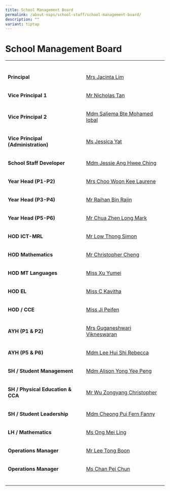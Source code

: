 ```yaml
---
title: School Management Board
permalink: /about-nsps/school-staff/school-management-board/
description: ""
variant: tiptap
---
```

<h1>School Management Board</h1>
<table style="minWidth: 50px">
<colgroup>
<col>
<col>
</colgroup>
<tbody>
<tr>
<th rowspan="1" colspan="1">
<p></p>
</th>
<th rowspan="1" colspan="1">
<p></p>
</th>
</tr>
<tr>
<td rowspan="1" colspan="1">
<p><strong>Principal</strong>
</p>
</td>
<td rowspan="1" colspan="1">
<p><a href="mailto:jacinta_phan@schools.gov.sg" rel="noopener noreferrer nofollow" target="_blank">Mrs Jacinta Lim</a>
</p>
</td>
</tr>
<tr>
<td rowspan="1" colspan="1">
<p><strong>Vice Principal 1</strong>
</p>
</td>
<td rowspan="1" colspan="1">
<p><a href="mailto:nicholas_tan@schools.gov.sg" rel="noopener noreferrer nofollow" target="_blank">Mr Nicholas Tan</a>
</p>
</td>
</tr>
<tr>
<td rowspan="1" colspan="1">
<p><strong>Vice Principal 2</strong>
</p>
</td>
<td rowspan="1" colspan="1">
<p><a href="mailto:saliema_mohd_iqbal@schools.gov.sg" rel="noopener nofollow" target="_blank">Mdm Saliema Bte Mohamed Iqbal</a>
</p>
</td>
</tr>
<tr>
<td rowspan="1" colspan="1">
<p><strong>Vice Principal (Administration)</strong>
</p>
</td>
<td rowspan="1" colspan="1">
<p><a href="mailto:Jessica_Yat@schools.gov.sg" rel="noopener nofollow" target="_blank">Ms Jessica Yat</a>
</p>
</td>
</tr>
<tr>
<td rowspan="1" colspan="1">
<p><strong>School Staff Developer</strong>
</p>
</td>
<td rowspan="1" colspan="1">
<p><a href="mailto:jessie_eng@schools.gov.sg" rel="noopener noreferrer nofollow" target="_blank">Mdm Jessie Ang Hwee Ching</a>
</p>
</td>
</tr>
<tr>
<td rowspan="1" colspan="1">
<p><strong>Year Head (P1-P2)</strong>
</p>
</td>
<td rowspan="1" colspan="1">
<p><a href="mailto:choo_woon_kee@schools.gov.sg" rel="noopener noreferrer nofollow" target="_blank">Mrs Choo Woon Kee Laurene</a>
</p>
</td>
</tr>
<tr>
<td rowspan="1" colspan="1">
<p><strong>Year Head (P3-P4)</strong>
</p>
</td>
<td rowspan="1" colspan="1">
<p><a href="mailto:raihan_rajin@schools.gov.sg" rel="noopener noreferrer nofollow" target="_blank">Mr Raihan Bin Rajin</a>
</p>
</td>
</tr>
<tr>
<td rowspan="1" colspan="1">
<p><strong>Year Head (P5-P6)</strong>
</p>
</td>
<td rowspan="1" colspan="1">
<p><a href="mailto:chua_zhen_long_mark@schools.gov.sg" rel="noopener noreferrer nofollow" target="_blank">Mr Chua Zhen Long Mark</a>
</p>
</td>
</tr>
<tr>
<td rowspan="1" colspan="1">
<p><strong>HOD ICT-MRL</strong>
</p>
</td>
<td rowspan="1" colspan="1">
<p><a href="mailto:simon_low_thong@schools.gov.sg" rel="noopener noreferrer nofollow" target="_blank">Mr Low Thong Simon</a>
</p>
</td>
</tr>
<tr>
<td rowspan="1" colspan="1">
<p><strong>HOD Mathematics</strong>
</p>
</td>
<td rowspan="1" colspan="1">
<p><a href="mailto:christopher_cheng@schools.gov.sg" rel="noopener noreferrer nofollow" target="_blank">Mr Christopher Cheng</a>
</p>
</td>
</tr>
<tr>
<td rowspan="1" colspan="1">
<p><strong>HOD MT Languages</strong>
</p>
</td>
<td rowspan="1" colspan="1">
<p><a href="mailto:xu_yumei@schools.gov.sg" rel="noopener noreferrer nofollow" target="_blank">Miss Xu Yumei</a>
</p>
</td>
</tr>
<tr>
<td rowspan="1" colspan="1">
<p><strong>HOD EL</strong>
</p>
</td>
<td rowspan="1" colspan="1">
<p><a href="mailto:c_kavitha@schools.gov.sg" rel="noopener noreferrer nofollow" target="_blank">Miss C Kavitha</a>
</p>
</td>
</tr>
<tr>
<td rowspan="1" colspan="1">
<p><strong>HOD / CCE</strong>
</p>
</td>
<td rowspan="1" colspan="1">
<p><a href="mailto:ji_peifen@schools.gov.sg" rel="noopener noreferrer nofollow" target="_blank">Miss Ji Peifen</a>
</p>
</td>
</tr>
<tr>
<td rowspan="1" colspan="1">
<p><strong>AYH (P1 &amp; P2)</strong>
</p>
</td>
<td rowspan="1" colspan="1">
<p><a href="mailto:guganeshwari_tamil_selvam@schools.gov.sg" rel="noopener noreferrer nofollow" target="_blank">Mrs Guganeshwari Vikneswaran</a>
</p>
</td>
</tr>
<tr>
<td rowspan="1" colspan="1">
<p><strong>AYH (P5 &amp; P6)</strong>
</p>
</td>
<td rowspan="1" colspan="1">
<p><a href="mailto:lee_hui_shi_rebecca@schools.gov.sg" rel="noopener noreferrer nofollow" target="_blank">Mdm Lee Hui Shi Rebecca</a>
</p>
</td>
</tr>
<tr>
<td rowspan="1" colspan="1">
<p><strong>SH / Student Management</strong>
</p>
</td>
<td rowspan="1" colspan="1">
<p><a href="mailto:alison_yong_yee_peng@schools.gov.sg" rel="noopener noreferrer nofollow" target="_blank">Mdm Alison Yong Yee Peng</a>
</p>
</td>
</tr>
<tr>
<td rowspan="1" colspan="1">
<p><strong>SH / Physical Education &amp; CCA</strong>
</p>
</td>
<td rowspan="1" colspan="1">
<p><a href="mailto:christopher_wu_zongyang@schools.gov.sg" rel="noopener noreferrer nofollow" target="_blank">Mr Wu Zongyang Christopher</a>
</p>
</td>
</tr>
<tr>
<td rowspan="1" colspan="1">
<p><strong>SH / Student Leadership</strong>
</p>
</td>
<td rowspan="1" colspan="1">
<p><a href="mailto:cheong_pui_fern@schools.gov.sg" rel="noopener noreferrer nofollow" target="_blank">Mdm Cheong Pui Fern Fanny</a>
</p>
</td>
</tr>
<tr>
<td rowspan="1" colspan="1">
<p><strong>LH / Mathematics</strong>
</p>
</td>
<td rowspan="1" colspan="1">
<p><a href="mailto:ong_mei_ling@schools.gov.sg" rel="noopener noreferrer nofollow" target="_blank">Ms Ong Mei Ling</a>
</p>
</td>
</tr>
<tr>
<td rowspan="1" colspan="1">
<p><strong>Operations Manager</strong>
</p>
</td>
<td rowspan="1" colspan="1">
<p><a href="mailto:lee_tong_boon@schools.gov.sg" rel="noopener noreferrer nofollow" target="_blank">Mr Lee Tong Boon</a>
</p>
</td>
</tr>
<tr>
<td rowspan="1" colspan="1">
<p><strong>Operations Manager</strong>
</p>
</td>
<td rowspan="1" colspan="1">
<p><a href="mailto:chan_pei_chun@schools.gov.sg" rel="noopener noreferrer nofollow" target="_blank">Ms Chan Pei Chun</a>
</p>
</td>
</tr>
<tr>
<td rowspan="1" colspan="1">
<p></p>
</td>
<td rowspan="1" colspan="1">
<p></p>
</td>
</tr>
</tbody>
</table>
<p></p>